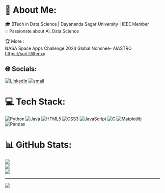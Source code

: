 # 💫 About Me:
🎓 BTech in Data Science | Dayananda Sagar University | IEEE Member<br>💡 Passionate about AI, Data Science<br>

  🏆 More : <br>
     NASA Space Apps Challenge 2024  Global Nominee- AIASTRO <br>
     https://surl.li/ilhmxq
## 🌐 Socials:
[![LinkedIn](https://img.shields.io/badge/LinkedIn-%230077B5.svg?logo=linkedin&logoColor=white)](https://linkedin.com/in/https://www.linkedin.com/in/virika-olivia-soans-3727122b8) [![email](https://img.shields.io/badge/Email-D14836?logo=gmail&logoColor=white)](mailto:virika06@gmail.com) 

# 💻 Tech Stack:
![Python](https://img.shields.io/badge/python-3670A0?style=for-the-badge&logo=python&logoColor=ffdd54) ![Java](https://img.shields.io/badge/java-%23ED8B00.svg?style=for-the-badge&logo=openjdk&logoColor=white)  ![HTML5](https://img.shields.io/badge/html5-%23E34F26.svg?style=for-the-badge&logo=html5&logoColor=white) ![CSS3](https://img.shields.io/badge/css3-%231572B6.svg?style=for-the-badge&logo=css3&logoColor=white) ![JavaScript](https://img.shields.io/badge/javascript-%23323330.svg?style=for-the-badge&logo=javascript&logoColor=%23F7DF1E) ![C](https://img.shields.io/badge/c-%2300599C.svg?style=for-the-badge&logo=c&logoColor=white) ![Matplotlib](https://img.shields.io/badge/Matplotlib-%23ffffff.svg?style=for-the-badge&logo=Matplotlib&logoColor=black) ![Pandas](https://img.shields.io/badge/pandas-%23150458.svg?style=for-the-badge&logo=pandas&logoColor=white)
# 📊 GitHub Stats:
![](https://github-readme-stats.vercel.app/api?username=V-virika&theme=dark&hide_border=false&include_all_commits=true&count_private=true)<br/>
![](https://github-readme-streak-stats.herokuapp.com/?user=V-virika&theme=dark&hide_border=false)<br/>
![](https://github-readme-stats.vercel.app/api/top-langs/?username=V-virika&theme=dark&hide_border=false&include_all_commits=true&count_private=true&layout=compact)

---
[![](https://visitcount.itsvg.in/api?id=V-virika&icon=0&color=0)](https://visitcount.itsvg.in)

<!-- Proudly created with GPRM ( https://gprm.itsvg.in ) -->
